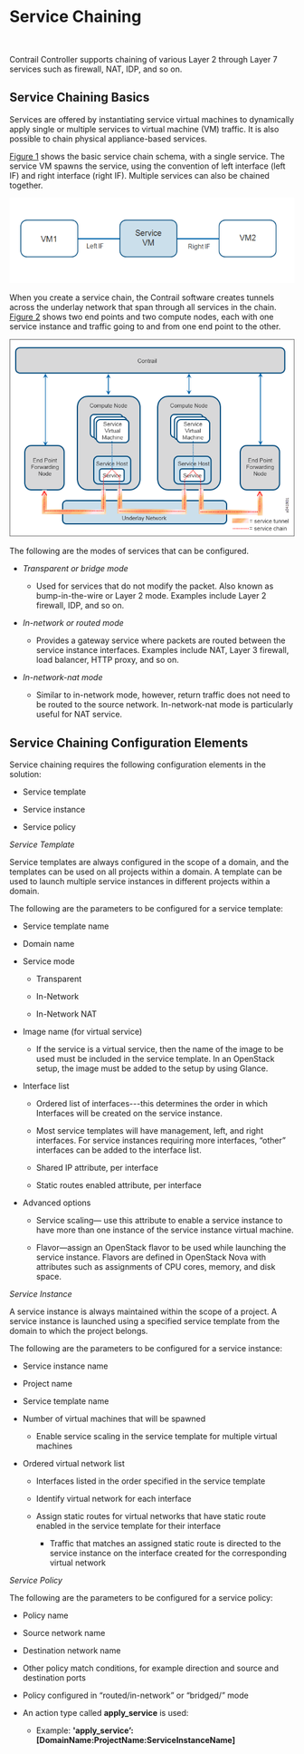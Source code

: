 # Service Chaining

 

<div id="intro">

<div class="mini-toc-intro">

Contrail Controller supports chaining of various Layer 2 through Layer 7
services such as firewall, NAT, IDP, and so on.

</div>

</div>

## Service Chaining Basics

Services are offered by instantiating service virtual machines to
dynamically apply single or multiple services to virtual machine (VM)
traffic. It is also possible to chain physical appliance-based services.

[Figure 1](service-chaining-vnc.html#service-chain-vm1) shows the basic
service chain schema, with a single service. The service VM spawns the
service, using the convention of left interface (left IF) and right
interface (right IF). Multiple services can also be chained together.

![Figure 1: Service Chaining](images/s041619.gif)

When you create a service chain, the Contrail software creates tunnels
across the underlay network that span through all services in the chain.
[Figure 2](service-chaining-vnc.html#svc-chain) shows two end points and
two compute nodes, each with one service instance and traffic going to
and from one end point to the other.

![Figure 2: Contrail Service Chain](images/s041901.gif)

The following are the modes of services that can be configured.

-   *Transparent or bridge mode*

    -   Used for services that do not modify the packet. Also known as
        bump-in-the-wire or Layer 2 mode. Examples include Layer 2
        firewall, IDP, and so on.

-   *In-network or routed mode*

    -   Provides a gateway service where packets are routed between the
        service instance interfaces. Examples include NAT, Layer 3
        firewall, load balancer, HTTP proxy, and so on.

-   *In-network-nat mode*

    -   Similar to in-network mode, however, return traffic does not
        need to be routed to the source network. In-network-nat mode is
        particularly useful for NAT service.

## Service Chaining Configuration Elements

Service chaining requires the following configuration elements in the
solution:

-   Service template

-   Service instance

-   Service policy

*Service Template*

Service templates are always configured in the scope of a domain, and
the templates can be used on all projects within a domain. A template
can be used to launch multiple service instances in different projects
within a domain.

The following are the parameters to be configured for a service
template:

-   Service template name

-   Domain name

-   Service mode

    -   Transparent

    -   In-Network

    -   In-Network NAT

-   Image name (for virtual service)

    -   If the service is a virtual service, then the name of the image
        to be used must be included in the service template. In an
        OpenStack setup, the image must be added to the setup by using
        Glance.

-   Interface list

    -   Ordered list of interfaces---this determines the order in which
        Interfaces will be created on the service instance.

    -   Most service templates will have management, left, and right
        interfaces. For service instances requiring more interfaces,
        “other” interfaces can be added to the interface list.

    -   Shared IP attribute, per interface

    -   Static routes enabled attribute, per interface

-   Advanced options

    -   Service scaling— use this attribute to enable a service instance
        to have more than one instance of the service instance virtual
        machine.

    -   Flavor—assign an OpenStack flavor to be used while launching the
        service instance. Flavors are defined in OpenStack Nova with
        attributes such as assignments of CPU cores, memory, and disk
        space.

*Service Instance*

A service instance is always maintained within the scope of a project. A
service instance is launched using a specified service template from the
domain to which the project belongs.

The following are the parameters to be configured for a service
instance:

-   Service instance name

-   Project name

-   Service template name

-   Number of virtual machines that will be spawned

    -   Enable service scaling in the service template for multiple
        virtual machines

-   Ordered virtual network list

    -   Interfaces listed in the order specified in the service template

    -   Identify virtual network for each interface

    -   Assign static routes for virtual networks that have static route
        enabled in the service template for their interface

        -   Traffic that matches an assigned static route is directed to
            the service instance on the interface created for the
            corresponding virtual network

*Service Policy*

The following are the parameters to be configured for a service policy:

-   Policy name

-   Source network name

-   Destination network name

-   Other policy match conditions, for example direction and source and
    destination ports

-   Policy configured in “routed/in-network” or “bridged/” mode

-   An action type called **apply\_service** is used:

    -   Example: **'apply\_service’:
        \[DomainName:ProjectName:ServiceInstanceName\]**

 
